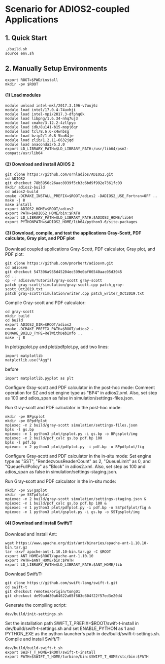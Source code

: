 # Scenario for ADIOS2-coupled Applications

## 1.  Quick Start
```
./build.sh
source env.sh
```

## 2.  Manually Setup Environments
```
export ROOT=$PWD/install
mkdir -pv $ROOT
```

#### (1) Load modules
```
module unload intel-mkl/2017.3.196-v7uuj6z
module load intel/17.0.4-74uvhji
module load intel-mpi/2017.3-dfphq6k
module load libpng/1.6.34-nhq7uj3
module load cmake/3.12.2-4zllpyo
module load jdk/8u141-b15-mopj6qr
module load tcl/8.6.6-x4wnbsg
module load bzip2/1.0.8-5ba64je
module load zlib/1.2.11-6632jqd
module load anaconda3/5.2.0
export LD_LIBRARY_PATH=$LD_LIBRARY_PATH:/usr/lib64/psm2-compat:/usr/lib64
```

#### (2) Download and install ADIOS 2
```
git clone https://github.com/ornladios/ADIOS2.git
cd ADIOS2
git checkout 78b5956c26aac8939f5cb3c6bd9f992e7361fc03
mkdir adios2-build
cd adios2-build
cmake -DCMAKE_INSTALL_PREFIX=$ROOT/adios2 -DADIOS2_USE_Fortran=OFF ..
make -j 8
make install
export ADIOS2_HOME=$ROOT/adios2
export PATH=$ADIOS2_HOME/bin:$PATH
export LD_LIBRARY_PATH=$LD_LIBRARY_PATH:$ADIOS2_HOME/lib64
export PYTHONPATH=$ADIOS2_HOME/lib64/python3.6/site-packages
```

#### (3) Download, compile, and test the applications Gray-Scott, PDF calculate, Gray plot, and PDF plot
Download coupled applications Gray-Scott, PDF calculator, Gray plot, and PDF plot:
```
git clone https://github.com/pnorbert/adiosvm.git
cd adiosvm
git checkout 547306a935d45204ec509e0af06540aac05d3045
cd ..
cp -r adiosvm/Tutorial/gray-scott gray-scott
patch gray-scott/simulation/gray-scott.cpp patch_gray-scott_Oct2019.txt
patch gray-scott/simulation/writer.cpp patch_writer_Oct2019.txt
```
Compile Gray-scott and PDF calculator:
```
cd gray-scott
mkdir build
cd build
export ADIOS2_DIR=$ROOT/adios2
cmake -DCMAKE_PREFIX_PATH=$ROOT/adios2 -DCMAKE_BUILD_TYPE=RelWithDebInfo ..
make -j 8
```
In plot/gsplot.py and plot/pdfplot.py, add two lines:
```
import matplotlib
matplotlib.use("Agg")
```
before
```
import matplotlib.pyplot as plt
```
Configure Gray-scott and PDF calculator in the post-hoc mode:
Comment operation for SZ and set engine type as "BP4" in adios2.xml. 
Also, set step as 100 and adios_span as false in simulation/settings-files.json.

Run Gray-scott and PDF calculator in the post-hoc mode:
```
mkdir -pv BPgsplot
mkdir -pv BPpdfplot
mpiexec -n 2 build/gray-scott simulation/settings-files.json
bpls -l gs.bp
mpiexec -n 1 python3 plot/gsplot.py -i gs.bp -o BPgsplot/img
mpiexec -n 2 build/pdf_calc gs.bp pdf.bp 100
bpls -l pdf.bp
mpiexec -n 2 python3 plot/pdfplot.py -i pdf.bp -o BPpdfplot/fig
```
Configure Gray-scott and PDF calculator in the in-situ mode:
Set engine type as "SST", "RendezvousReaderCount" as 2, "QueueLimit" as 0, and "QueueFullPolicy" as "Block" in adios2.xml.
Also, set step as 100 and adios_span as false in simulation/settings-staging.json.

Run Gray-scott and PDF calculator in the in-situ mode:
```
mkdir -pv SSTgsplot
mkdir -pv SSTpdfplot
mpiexec -n 2 build/gray-scott simulation/settings-staging.json &
mpiexec -n 1 build/pdf_calc gs.bp pdf.bp 100 &
mpiexec -n 1 python3 plot/pdfplot.py -i pdf.bp -o SSTpdfplot/fig &
mpiexec -n 1 python3 plot/gsplot.py -i gs.bp -o SSTgsplot/img
```

#### (4) Download and install Swift/T
Download and Install Ant:
```
wget https://www.apache.org/dist/ant/binaries/apache-ant-1.10.10-bin.tar.gz
tar -zxvf apache-ant-1.10.10-bin.tar.gz -C $ROOT
export ANT_HOME=$ROOT/apache-ant-1.10.10
export PATH=$ANT_HOME/bin:$PATH
export LD_LIBRARY_PATH=$LD_LIBRARY_PATH:$ANT_HOME/lib
```
Download Swift/T:
```
git clone https://github.com/swift-lang/swift-t.git
cd swift-t
git checkout remotes/origin/tong01
git checkout de99add30a64622a65f603e304f22f57ed3e20d4
```
Generate the compiling script:
```
dev/build/init-settings.sh
```
Set the installation path SWIFT_T_PREFIX=$ROOT/swift-t-install in dev/build/swift-t-settings.sh and 
set ENABLE_PYTHON as 1 and PYTHON_EXE as the python launcher's path in dev/build/swift-t-settings.sh.
Compile and install Swift/T:
```
dev/build/build-swift-t.sh
export SWIFT_T_HOME=$ROOT/swift-t-install
export PATH=$SWIFT_T_HOME/turbine/bin:$SWIFT_T_HOME/stc/bin:$PATH
```
